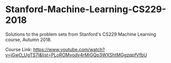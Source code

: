 # Stanford-Machine-Learning-CS229-2018
Solutions to the problem sets from Stanford's CS229 Machine Learning course, Autumn 2018.

Course Link: https://www.youtube.com/watch?v=jGwO_UgTS7I&list=PLoROMvodv4rMiGQp3WXShtMGgzqpfVfbU
